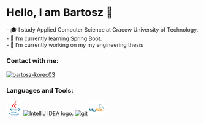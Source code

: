<h1 align="left">Hello, I am Bartosz 👋</h1>
- 🎓 I study Applied Computer Science at Cracow University of Technology. <br/>
- 🌱 I’m currently learning Spring Boot. <br/>
- 🔭 I’m currently working on my my engineering thesis

<h3 align="left">Contact with me:</h3>
<p align="left"><a href="https://www.linkedin.com/in/bartosz-korec03/" target="blank"><img align="center" src="https://raw.githubusercontent.com/rahuldkjain/github-profile-readme-generator/master/src/images/icons/Social/linked-in-alt.svg" alt="bartosz-korec03" width="40" /><a></p>

<h3 align="left">Languages and Tools:</h3>
<p align="left">
    <a href="https://www.java.com" target="_blank" rel="noreferrer"> <img src="https://raw.githubusercontent.com/devicons/devicon/master/icons/java/java-original.svg" alt="java" width="40" height="40"/> </a>
    <a href="https://www.jetbrains.com/idea/" target="blank" rel ="noreferrer"> <img src="https://resources.jetbrains.com/storage/products/company/brand/logos/IntelliJ_IDEA_icon.png" alt="IntelliJ IDEA logo." alt="intellij" width="40" height="40"/> </a>
    <a href="https://git-scm.com/" target="_blank" rel="noreferrer"> <img src="https://www.vectorlogo.zone/logos/git-scm/git-scm-icon.svg" alt="git" width="40" height="40"/> </a> 
    <a href="https://www.mysql.com/" target="_blank" rel="noreferrer"> <img src="https://raw.githubusercontent.com/devicons/devicon/master/icons/mysql/mysql-original-wordmark.svg" alt="mysql" width="40" height="40"/> </a> 
</p>
